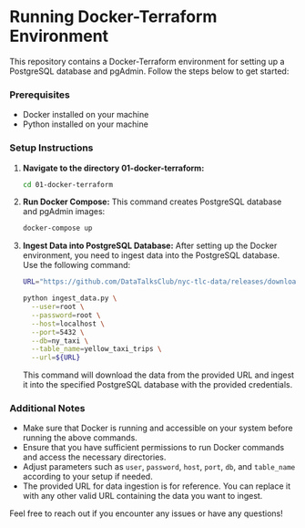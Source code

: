 # Running Docker-Terraform Environment

This repository contains a Docker-Terraform environment for setting up a PostgreSQL database and pgAdmin. Follow the steps below to get started:

### Prerequisites
- Docker installed on your machine
- Python installed on your machine

### Setup Instructions

1. **Navigate to the directory 01-docker-terraform:**
    ```bash
    cd 01-docker-terraform
    ```

2. **Run Docker Compose:**
    This command creates PostgreSQL database and pgAdmin images:
    ```bash
    docker-compose up
    ```

3. **Ingest Data into PostgreSQL Database:**
    After setting up the Docker environment, you need to ingest data into the PostgreSQL database. Use the following command:

    ```bash
    URL="https://github.com/DataTalksClub/nyc-tlc-data/releases/download/yellow/yellow_tripdata_2021-01.csv.gz"

    python ingest_data.py \
      --user=root \
      --password=root \
      --host=localhost \
      --port=5432 \
      --db=ny_taxi \
      --table_name=yellow_taxi_trips \
      --url=${URL}
    ```

    This command will download the data from the provided URL and ingest it into the specified PostgreSQL database with the provided credentials.

### Additional Notes
- Make sure that Docker is running and accessible on your system before running the above commands.
- Ensure that you have sufficient permissions to run Docker commands and access the necessary directories.
- Adjust parameters such as `user`, `password`, `host`, `port`, `db`, and `table_name` according to your setup if needed. 
- The provided URL for data ingestion is for reference. You can replace it with any other valid URL containing the data you want to ingest.

Feel free to reach out if you encounter any issues or have any questions!
